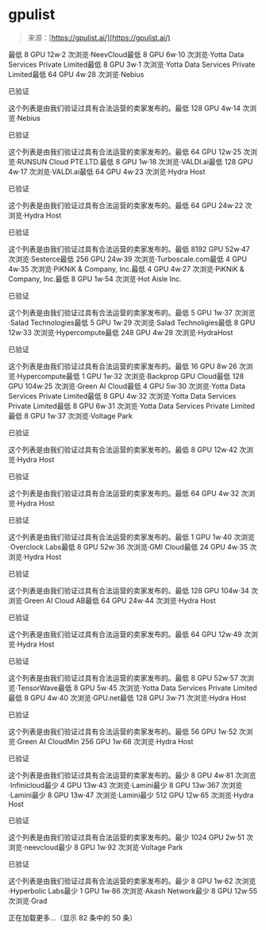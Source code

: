 <!--yml

category: 未分类

date: 2024-05-27 14:54:25

-->

# gpulist

> 来源：[https://gpulist.ai/](https://gpulist.ai/)

最低 8 GPU 12w·2 次浏览·NeevCloud最低 8 GPU 6w·10 次浏览·Yotta Data Services Private Limited最低 8 GPU 3w·1 次浏览·Yotta Data Services Private Limited最低 64 GPU 4w·28 次浏览·Nebius

已验证

这个列表是由我们验证过具有合法运营的卖家发布的。最低 128 GPU 4w·14 次浏览·Nebius

已验证

这个列表是由我们验证过具有合法运营的卖家发布的。最低 64 GPU 12w·25 次浏览·RUNSUN CIoud PTE.LTD.最低 8 GPU 1w·18 次浏览·VALDI.ai最低 128 GPU 4w·17 次浏览·VALDI.ai最低 64 GPU 4w·23 次浏览·Hydra Host

已验证

这个列表是由我们验证过具有合法运营的卖家发布的。最低 64 GPU 24w·22 次浏览·Hydra Host

已验证

这个列表是由我们验证过具有合法运营的卖家发布的。最低 8192 GPU 52w·47 次浏览·Sesterce最低 256 GPU 24w·39 次浏览·Turboscale.com最低 4 GPU 4w·35 次浏览·PiKNiK & Company, Inc.最低 4 GPU 4w·27 次浏览·PiKNiK & Company, Inc.最低 8 GPU 1w·54 次浏览·Hot Aisle Inc.

已验证

这个列表是由我们验证过具有合法运营的卖家发布的。最低 5 GPU 1w·37 次浏览·Salad Technologies最低 5 GPU 1w·29 次浏览·Salad Technoligies最低 8 GPU 12w·33 次浏览·Hypercompute最低 248 GPU 4w·28 次浏览·HydraHost

已验证

这个列表是由我们验证过具有合法运营的卖家发布的。最低 16 GPU 8w·26 次浏览·Hypercompute最低 1 GPU 1w·32 次浏览·Backprop GPU Cloud最低 128 GPU 104w·25 次浏览·Green AI Cloud最低 4 GPU 5w·30 次浏览·Yotta Data Services Private Limited最低 8 GPU 4w·32 次浏览·Yotta Data Services Private Limited最低 8 GPU 6w·31 次浏览·Yotta Data Services Private Limited最低 8 GPU 1w·37 次浏览·Voltage Park

已验证

这个列表是由我们验证过具有合法运营的卖家发布的。最低 8 GPU 12w·42 次浏览·Hydra Host

已验证

这个列表是由我们验证过具有合法运营的卖家发布的。最低 64 GPU 4w·32 次浏览·Hydra Host

已验证

这个列表是由我们验证过具有合法运营的卖家发布的。最低 1 GPU 1w·40 次浏览·Overclock Labs最低 8 GPU 52w·36 次浏览·GMI Cloud最低 24 GPU 4w·35 次浏览·Hydra Host

已验证

这个列表是由我们验证过具有合法运营的卖家发布的。最低 128 GPU 104w·34 次浏览·Green AI Cloud AB最低 64 GPU 24w·44 次浏览·Hydra Host

已验证

这个列表是由我们验证过具有合法运营的卖家发布的。最低 64 GPU 12w·49 次浏览·Hydra Host

已验证

这个列表是由我们验证过具有合法运营的卖家发布的。最低 8 GPU 52w·57 次浏览·TensorWave最低 8 GPU 5w·45 次浏览·Yotta Data Services Private Limited最低 8 GPU 4w·40 次浏览·GPU.net最低 128 GPU 3w·71 次浏览·Hydra Host

已验证

这个列表是由我们验证过具有合法运营的卖家发布的。最低 56 GPU 1w·52 次浏览·Green AI CloudMin 256 GPU 1w·68 次浏览·Hydra Host

已验证

这个列表是由我们验证过具有合法运营的卖家发布的。最少 8 GPU 4w·81 次浏览·Infinicloud最少 4 GPU 13w·43 次浏览·Lamini最少 8 GPU 13w·367 次浏览·Lamini最少 8 GPU 13w·47 次浏览·Lamini最少 512 GPU 12w·65 次浏览·Hydra Host

已验证

这个列表是由我们验证过具有合法运营的卖家发布的。最少 1024 GPU 2w·51 次浏览·neevcloud最少 8 GPU 1w·92 次浏览·Voltage Park

已验证

这个列表是由我们验证过具有合法运营的卖家发布的。最少 8 GPU 1w·62 次浏览·Hyperbolic Labs最少 1 GPU 1w·86 次浏览·Akash Network最少 8 GPU 12w·55 次浏览·Grad

正在加载更多...（显示 82 条中的 50 条）
